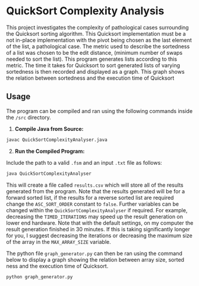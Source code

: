 # QuickSort Complexity Analysis

This project investigates the complexity of pathological cases surrounding the Quicksort sorting algorithm. This Quicksort implementation must be a not in-place implementation with the pivot being chosen as the last element of the list, a pathological case. The metric used to describe the sortedness of a list was chosen to be the edit distance, (minimum number of swaps needed to sort the list). This program generates lists according to this metric. The time it takes for Quicksort to sort generated lists of varying sortedness is then recorded and displayed as a graph. This graph shows the relation between sortedness and the execution time of Quicksort


## Usage
The program can be compiled and ran using the following commands inside the `/src` directory.
1. **Compile Java from Source:**
```bash
javac QuickSortComplexityAnalyser.java
```
2. **Run the Compiled Program:**

Include the path to a valid `.fsm` and an input `.txt` file as follows:
```bash
java QuickSortComplexityAnalyser
```
   
This will create a file called `results.csv` which will store all of the results generated
from the program. Note that the results generated will be for a forward sorted list, if 
the results for a reverse sorted list are required change the `ASC_SORT_ORDER` constant to
`false`. Further variables can be changed within the `QuickSortComplexityAnalyser` if required. 
For example, decreasing the `TIMED_ITERATIONS` may speed up the result generation on lower
end hardware. Note that with the default settings, on my computer the result generation finished
in 30 minutes. If this is taking significantly longer for you, I suggest decreasing the iterations
or decreasing the maximum size of the array in the `MAX_ARRAY_SIZE` variable.
 
 The python file `graph_generator.py` can then be ran using the command below to display a graph showing the relation between array size, sorted ness and the execution time of Quicksort.

```bash
python graph_generator.py
```